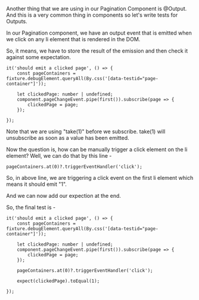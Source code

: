 Another thing that we are using in our Pagination Component is @Output. And this is a very common thing in components so let's write tests for Outputs.

In our Pagination component, we have an output event that is emitted when we click on any li element that is rendered in the DOM. 

So, it means, we have to store the result of the emission and then check it against some expectation.

    it('should emit a clicked page', () => {
        const pageContainers = fixture.debugElement.queryAll(By.css('[data-testid="page-container"]'));

        let clickedPage: number | undefined;
        component.pageChangeEvent.pipe(first()).subscribe(page => {
            clickedPage = page;
        });

    });

Note that we are using "take(1)" before we subscribe. take(1) will unsubscribe as soon as a value has been emitted.

Now the question is, how can be manually trigger a click element on the li element? Well, we can do that by this line - 

    pageContainers.at(0)?.triggerEventHandler('click');

So, in above line, we are triggering a click event on the first li element which means it should emit "1".

And we can now add our expection at the end.

So, the final test is - 

    it('should emit a clicked page', () => {
        const pageContainers = fixture.debugElement.queryAll(By.css('[data-testid="page-container"]'));

        let clickedPage: number | undefined;
        component.pageChangeEvent.pipe(first()).subscribe(page => {
            clickedPage = page;
        });

        pageContainers.at(0)?.triggerEventHandler('click');

        expect(clickedPage).toEqual(1);

    });